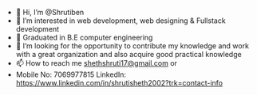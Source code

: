 - 👋 Hi, I’m @Shrutiben
- 👀 I’m interested in web development, web designing & Fullstack development
- 🌱 Graduated in B.E computer engineering
- 💞️ I’m looking for the opportunity to contribute my knowledge and work with a great organization and also acquire good practical knowledge
- 📫 How to reach me shethshruti17@gmail.com or
- Mobile No: 7069977815
LinkedIn: https://www.linkedin.com/in/shrutisheth2002?trk=contact-info

<!---
Shrutiben/Shrutiben is a ✨ special ✨ repository because its `README.md` (this file) appears on your GitHub profile.
You can click the Preview link to take a look at your changes.
--->
